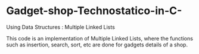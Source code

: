 # Gadget-shop-Technostatico-in-C-
Using Data Structures : Multiple Linked Lists

This code is an implementation of Multiple Linked Lists, where the functions such as insertion, search, sort, etc are done for gadgets details of a shop.
